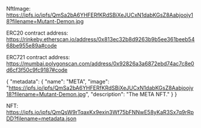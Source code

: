 NftImage: https://ipfs.io/ipfs/QmSa2bA6YHFERfKRdSBiXeJUCxN1dabKGsZ8Aabjoojy18?filename=Mutant-Demon.jpg

ERC20 contract address: https://rinkeby.etherscan.io/address/0x813ec32b8d9263b9b5ee361beeb5468be955e89a#code

ERC721 contract address: https://mumbai.polygonscan.com/address/0x92826a3a6872ebd74ac7c8e0d6cf3f50c9fc9187#code

{
    "metadata": {
        "name": "META",
        "image": "https://ipfs.io/ipfs/QmSa2bA6YHFERfKRdSBiXeJUCxN1dabKGsZ8Aabjoojy18?filename=Mutant-Demon.jpg",
        "description": "The META NFT."
    }
}

NFT: https://ipfs.io/ipfs/QmQsW9rTqaxKx9exin3Wf75bFNNwE58yKaR3Sx7q9rRpDD?filename=metadata.json
